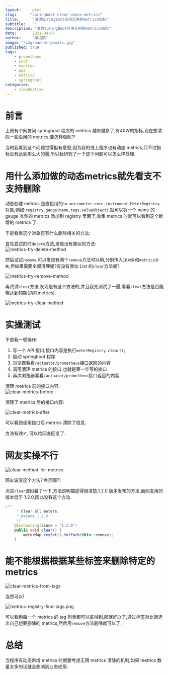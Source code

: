 ```yaml
---
layout:     post 
slug:      "springboot-clear-unuse-metrics"
title:      "清理SpringBoot应用无用的metrics指标"
subtitle:   ""
description: "清理SpringBoot应用无用的metrics指标"
date:       2021-04-07
author:     "梁远鹏"
image: "/img/banner-pexels.jpg"
published: true
tags:
    - prometheus
    - cncf
    - monitor
    - ops
    - metrics
    - springboot
categories: 
    - cloudnative
---    
```


# 前言  

上周有个网友问 springboot 程序的 metrics 越来越多了,有40W的指标,现在想清除一些没用的 metrics,要怎样做呢?!  

当时我看到这个问题觉得挺有意思,因为我的线上程序也有动态 metrics,只不过指标没有达到那么大的量,所以我研究了一下这个问题可以怎么样处理.  

# 用什么添加做的动态metrics就先看支不支持删除  

动态创建 metrics 是直接用的`io.micrometer.core.instrument.MeterRegistry`对象,例如:`registry.gauge(name,tags,valueObject)`.就可以将一个 name 的 gauge 类型的 metrics 添加到 registry 里面了,收集 metrics 时就可以看到这个新增的 metrics 了.  

于是看看这个对象还有什么删除相关的方法:  

首先尝试的时`delete`方法,发现没有类似的方法:  
![metrics-try-delete-method](https://res.cloudinary.com/lyp/image/upload/v1618206141/hugo/blog.github.io/prometheus/springboot/metrics-try-delete-method.png)
  
然后试试`remove`,可以发现有两个`remove`方法可以用,分别传入`ID对象`和`metrics对象`,但如果需要全部清理呢?有没有类似 List 的`clear`方法呢?  

![metrics-try-remove-method](https://res.cloudinary.com/lyp/image/upload/v1618206239/hugo/blog.github.io/prometheus/springboot/metrics-try-remove-method.png)  


再试试`clear`方法,发现是有这个方法的,并且我先测试了一遍,看看`clear`方法是否能够达到预期(清除metrics).   

![metrics-try-clear-method](https://res.cloudinary.com/lyp/image/upload/v1618206238/hugo/blog.github.io/prometheus/springboot/metrics-try-clear-method.png)

# 实操测试

于是我一顿操作:  
1. 写一个 API 接口,接口内容是执行`meterRegistry.clear();`
2. 启动 springboot 程序  
3. 浏览器看看`/actuator/prometheus`接口返回的内容  
4. 调用清理 metrics 的接口,也就是第一步写的接口  
5. 再次浏览器看看`/actuator/prometheus`接口返回的内容    

清理 metrics 前的接口内容:  
![clear-metrics-before](https://res.cloudinary.com/lyp/image/upload/v1618206795/hugo/blog.github.io/prometheus/springboot/clear-metrics-before.png)

清理了 metrics 后的接口内容:  

![clear-metrics-after](https://res.cloudinary.com/lyp/image/upload/v1618206795/hugo/blog.github.io/prometheus/springboot/clear-metrics-after.png)  

可以看到调用接口后 metrics 清除了信息.  

方法有效✔, 可以给网友回复了.  

# 网友实操不行  

![clear-method-for-metrics](https://res.cloudinary.com/lyp/image/upload/v1618206456/hugo/blog.github.io/prometheus/springboot/clear-method-for-metrics.png)  

网友说没这个方法? 咋回事?!  

点进`clear`源码看了一下,方法说明描述得很清楚,1.2.0 版本发布的方法,而网友用的版本低于 1.2.0,因此没有这个方法.  
```java
/**
     * Clear all meters.
     * @since 1.2.0
     */
    @Incubating(since = "1.2.0")
    public void clear() {
        meterMap.keySet().forEach(this::remove);
    }
```

# 能不能根据根据某些标签来删除特定的metrics  

![clear-metrics-from-tags](https://res.cloudinary.com/lyp/image/upload/v1618212053/hugo/blog.github.io/prometheus/springboot/clear-metrics-from-tags.png)

当然可以!  

![metrics-registry-find-tags.png](https://res.cloudinary.com/lyp/image/upload/v1618212255/hugo/blog.github.io/prometheus/springboot/metrics-registry-find-tags.png)  

可以看到每一个 metrics 的 tag 列表都可以拿得到,那就好办了,通过标签对比筛选出自己想要删除的 metrics,然后用`remove`方法删除就可以了.

# 总结  

当程序有动态新增 metrics 时就要考虑无用 metrics 清除的机制,如果 metrics 数量太多的话就会影响到业务应用.

